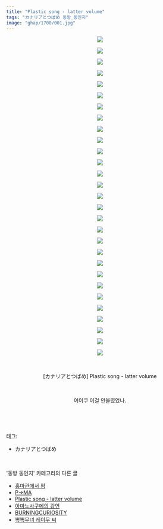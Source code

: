 ```yaml
---
title: "Plastic song - latter volume"
tags: "カナリアとつばめ 동방_동인지"
image: "ghap/1700/001.jpg"
---
```

<div class="article">
<p style="text-align: center; clear: none; float: none;"><img src="{{ site.nasurl }}/ghap/1700/001.jpg"/></p>
<p style="text-align: center; clear: none; float: none;"><img src="{{ site.nasurl }}/ghap/1700/002.jpg"/></p>
<p style="text-align: center; clear: none; float: none;"><img src="{{ site.nasurl }}/ghap/1700/003.jpg"/></p>
<p style="text-align: center; clear: none; float: none;"><img src="{{ site.nasurl }}/ghap/1700/004.jpg"/></p>
<p style="text-align: center; clear: none; float: none;"><img src="{{ site.nasurl }}/ghap/1700/005.jpg"/></p>
<p style="text-align: center; clear: none; float: none;"><img src="{{ site.nasurl }}/ghap/1700/006.jpg"/></p>
<p style="text-align: center; clear: none; float: none;"><img src="{{ site.nasurl }}/ghap/1700/007.jpg"/></p>
<p style="text-align: center; clear: none; float: none;"><img src="{{ site.nasurl }}/ghap/1700/008.jpg"/></p>
<p style="text-align: center; clear: none; float: none;"><img src="{{ site.nasurl }}/ghap/1700/009.jpg"/></p>
<p style="text-align: center; clear: none; float: none;"><img src="{{ site.nasurl }}/ghap/1700/010.jpg"/></p>
<p style="text-align: center; clear: none; float: none;"><img src="{{ site.nasurl }}/ghap/1700/011.jpg"/></p>
<p style="text-align: center; clear: none; float: none;"><img src="{{ site.nasurl }}/ghap/1700/012.jpg"/></p>
<p style="text-align: center; clear: none; float: none;"><img src="{{ site.nasurl }}/ghap/1700/013.jpg"/></p>
<p style="text-align: center; clear: none; float: none;"><img src="{{ site.nasurl }}/ghap/1700/014.jpg"/></p>
<p style="text-align: center; clear: none; float: none;"><img src="{{ site.nasurl }}/ghap/1700/015.jpg"/></p>
<p style="text-align: center; clear: none; float: none;"><img src="{{ site.nasurl }}/ghap/1700/016.jpg"/></p>
<p style="text-align: center; clear: none; float: none;"><img src="{{ site.nasurl }}/ghap/1700/017.jpg"/></p>
<p style="text-align: center; clear: none; float: none;"><img src="{{ site.nasurl }}/ghap/1700/018.jpg"/></p>
<p style="text-align: center; clear: none; float: none;"><img src="{{ site.nasurl }}/ghap/1700/019.jpg"/></p>
<p style="text-align: center; clear: none; float: none;"><img src="{{ site.nasurl }}/ghap/1700/020.jpg"/></p>
<p style="text-align: center; clear: none; float: none;"><img src="{{ site.nasurl }}/ghap/1700/021.jpg"/></p>
<p style="text-align: center; clear: none; float: none;"><img src="{{ site.nasurl }}/ghap/1700/022.jpg"/></p>
<p style="text-align: center; clear: none; float: none;"><img src="{{ site.nasurl }}/ghap/1700/023.jpg"/></p>
<p style="text-align: center; clear: none; float: none;"><img src="{{ site.nasurl }}/ghap/1700/024.jpg"/></p>
<p style="text-align: center; clear: none; float: none;"><img src="{{ site.nasurl }}/ghap/1700/025.jpg"/></p>
<p style="text-align: center; clear: none; float: none;"><img src="{{ site.nasurl }}/ghap/1700/026.jpg"/></p>
<p style="text-align: center; clear: none; float: none;"><img src="{{ site.nasurl }}/ghap/1700/027.jpg"/></p>
<p style="text-align: center; clear: none; float: none;"><img src="{{ site.nasurl }}/ghap/1700/028.jpg"/></p>
<p style="text-align: center; clear: none; float: none;"><img src="{{ site.nasurl }}/ghap/1700/029.jpg"/></p>
<p style="text-align: center; clear: none; float: none;"><br/></p>
<p style="text-align: center; clear: none; float: none;">[カナリアとつばめ] Plastic song - latter volume</p>
<p style="text-align: center; clear: none; float: none;"><br/></p>
<p style="text-align: center; clear: none; float: none;">어이쿠 이걸 안올렸었나.</p>
<p><br/></p>
</div><br/>
<div class="tagTrail">
<p>태그: </p>
<ul>
<li>カナリアとつばめ</li>
</ul>
</div><br/>
<div class="another">
<p>'동방 동인지' 카테고리의 다른 글</p>
<ul>
<li><a href="/2016-08-19-ghap_1703">홍마관에서 펑</a></li>
<li><a href="/2016-08-19-ghap_1701">P→MA</a></li>
<li><a href="/2016-08-19-ghap_1700">Plastic song - latter volume</a></li>
<li><a href="/2016-08-19-ghap_1699">아마노사구메의 감언</a></li>
<li><a href="/2016-08-19-ghap_1698">BURNINGCURIOSITY</a></li>
<li><a href="/2016-08-19-ghap_1697">뽁뽁무녀 레이무 씨</a></li>
</ul>
</div><br/>
<div class="cb_module cb_fluid">
<div class="cb_wrt cb_profile">
</div><!-- commentList close -->
</div><br/>

